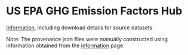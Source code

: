 # US EPA GHG Emission Factors Hub

[Information](https://www.epa.gov/climateleadership/ghg-emission-factors-hub), including download details for source datasets.

Note: The provenance json files were manually constructed using information obtained from the [information](https://www.epa.gov/climateleadership/ghg-emission-factors-hub) page.
